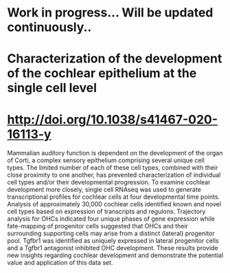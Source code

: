 # Work in progress... Will be updated continuously.. 
# Characterization of the development of the cochlear epithelium at the single cell level
# http://doi.org/10.1038/s41467-020-16113-y


Mammalian auditory function is dependent on the development of the organ of Corti, a complex sensory epithelium comprising several unique cell types. The limited number of each of these cell types, combined with their close proximity to one another, has prevented characterization of individual cell types and/or their developmental progression. To examine cochlear development more closely, single cell RNAseq was used to generate transcriptional profiles for cochlear cells  at four developmental time points. Analysis of approximately 30,000 cochlear cells identified known and novel cell types based on expression of transcripts and regulons. Trajectory analysis for OHCs indicated four unique phases of gene expression while fate-mapping of progenitor cells suggested that OHCs and their surrounding supporting cells may arise from a distinct  (lateral) progenitor pool. Tgfbr1 was identified as uniquely expressed in lateral progenitor cells and a Tgfbr1 antagonist inhibited OHC development. These results provide new insights regarding cochlear development and demonstrate the potential value and application of this data set. 
